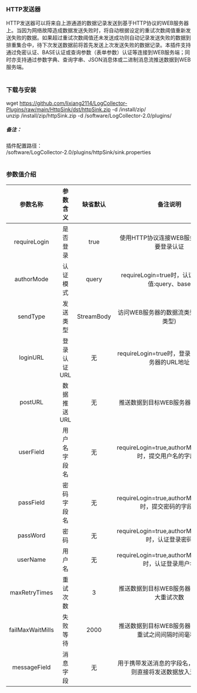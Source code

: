 ### HTTP发送器  
HTTP发送器可以将来自上游通道的数据记录发送到基于HTTP协议的WEB服务器上。当因为网络故障造成数据发送失败时，将自动根据设定的重试次数阈值重新发送失败的数据。如果超过重试次数阈值还未发送成功则自动记录发送失败的数据到排重集合中，待下次发送数据前将首先发送上次发送失败的数据记录。本插件支持通过免密认证、BASE认证或查询参数（表单参数）认证等连接到WEB服务端；同时亦支持通过参数字典、查询字串、JSON消息体或二进制消息流推送数据到WEB服务端。  
​      

### 下载与安装  
wget https://github.com/lixiang2114/LogCollector-Plugins/raw/main/HttpSink/dst/httpSink.zip -d /install/zip/  
unzip  /install/zip/httpSink.zip -d /software/LogCollector-2.0/plugins/    

##### 备注：  
插件配置路径：  
 /software/LogCollector-2.0/plugins/httpSink/sink.properties  
​      

### 参数值介绍  
|参数名称|参数含义|缺省默认|备注说明|
|:-----:|:-------:|:-------:|:-------:|
|requireLogin|是否登录|true|使用HTTP协议连接WEB服务端是否需要登录认证|
|authorMode|认证模式|query|requireLogin=true时，认证模式可选值:query、base|
|sendType|发送类型|StreamBody|访问WEB服务器的数据流类型(即:MIME类型)|
|loginURL|登录认证URL|无|requireLogin=true时，登录目标WEB服务器的URL地址|
|postURL|数据推送URL|无|推送数据到目标WEB服务器的URL地址|
|userField|用户名字段名|无|requireLogin=true,authorMode=query时，提交用户名的字段名|
|passField|密码字段名|无|requireLogin=true,authorMode=query时，提交密码的字段名|
|passWord|密码|无|requireLogin=true,authorMode=query时，认证登录密码|
|userName|用户名|无|requireLogin=true,authorMode=query时，认证登录用户名|
|maxRetryTimes|重试次数|3|推送数据到目标WEB服务器失败后的最大重试次数|
|failMaxWaitMills|失败等待|2000|推送数据到目标WEB服务器失败后两次重试之间间隔时间毫秒数|
|messageField|消息字段|无|用于携带发送消息的字段名，若为NULL则直接将发送数据放入消息体|